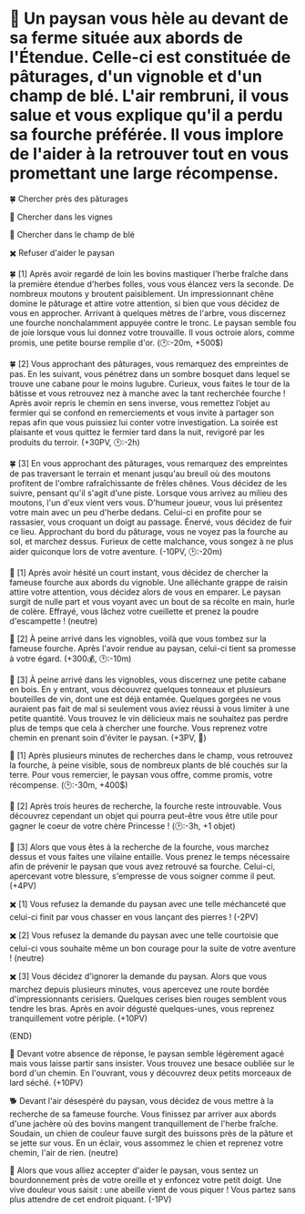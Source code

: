 # 🌾 Un paysan vous hèle au devant de sa ferme située aux abords de l'Étendue. Celle-ci est constituée de pâturages, d'un vignoble et d'un champ de blé. L'air rembruni, il vous salue et vous explique qu'il a perdu sa fourche préférée. Il vous implore de l'aider à la retrouver tout en vous promettant une large récompense.

🍀 Chercher près des pâturages 

🍇 Chercher dans les vignes

🎑 Chercher dans le champ de blé

✖️ Refuser d'aider le paysan 


🍀 [1]
Après avoir regardé de loin les bovins mastiquer l'herbe fraîche dans la première étendue d'herbes folles, vous vous élancez vers la seconde. De nombreux moutons y broutent paisiblement. Un impressionnant chêne domine le pâturage et attire votre attention, si bien que vous décidez de vous en approcher. Arrivant à quelques mètres de l'arbre, vous discernez une fourche nonchalamment appuyée contre le tronc. Le paysan semble fou de joie lorsque vous lui donnez votre trouvaille. Il vous octroie alors, comme promis, une petite bourse remplie d'or. 
(🕑:-20m, +500$)

🍀 [2] 
Vous approchant des pâturages, vous remarquez des empreintes de pas. En les suivant, vous pénétrez dans un sombre bosquet dans lequel se trouve une cabane pour le moins lugubre. Curieux, vous faites le tour de la bâtisse et vous retrouvez nez à manche avec la tant recherchée fourche ! Après avoir repris le chemin en sens inverse, vous remettez l’objet au fermier qui se confond en remerciements et vous invite à partager son repas afin que vous puissiez lui conter votre investigation. La soirée est plaisante et vous quittez le fermier tard dans la nuit, revigoré par les produits du terroir. 
(+30PV, 🕑:-2h)

🍀 [3] 
En vous approchant des pâturages, vous remarquez des empreintes de pas traversant le terrain et menant jusqu'au breuil où des moutons profitent de l'ombre rafraîchissante de frêles chênes. Vous décidez de les suivre, pensant qu'il s'agit d'une piste. Lorsque vous arrivez au milieu des moutons, l'un d'eux vient vers vous. D'humeur joueur, vous lui présentez votre main avec un peu d'herbe dedans. Celui-ci en profite pour se rassasier, vous croquant un doigt au passage. Énervé, vous décidez de fuir ce lieu. Approchant du bord du pâturage, vous ne voyez pas la fourche au sol, et marchez dessus. Furieux de cette malchance, vous songez à ne plus aider quiconque lors de votre aventure.
(-10PV, 🕑:-20m)


🍇 [1] 
Après avoir hésité un court instant, vous décidez de chercher la fameuse fourche aux abords du vignoble. Une alléchante grappe de raisin attire votre attention, vous décidez alors de vous en emparer. Le paysan surgit de nulle part et vous voyant avec un bout de sa récolte en main, hurle de colère. Effrayé, vous lâchez votre cueillette et prenez la poudre d'escampette ! 
(neutre)  

🍇 [2]
À peine arrivé dans les vignobles, voilà que vous tombez sur la fameuse fourche. Après l'avoir rendue au paysan, celui-ci tient sa promesse à votre égard.
(+300💰, 🕑:-10m)

🍇 [3]
À peine arrivé dans les vignobles, vous discernez une petite cabane en bois. En y entrant, vous découvrez quelques tonneaux et plusieurs bouteilles de vin, dont une est déjà entamée. Quelques gorgées ne vous auraient pas fait de mal si seulement vous aviez réussi à vous limiter à une petite quantité. Vous trouvez le vin délicieux mais ne souhaitez pas perdre plus de temps que cela à chercher une fourche. Vous reprenez votre chemin en prenant soin d'éviter le paysan.
(+3PV, 🤪)


🎑 [1] 
Après plusieurs minutes de recherches dans le champ, vous retrouvez la fourche, à peine visible, sous de nombreux plants de blé couchés sur la terre. Pour vous remercier, le paysan vous offre, comme promis, votre récompense. 
(🕑:-30m, +400$)

🎑 [2] 
Après trois heures de recherche, la fourche reste introuvable. Vous découvrez cependant un objet qui pourra peut-être vous être utile pour gagner le coeur de votre chère Princesse ! 
(🕑:-3h, +1 objet)

🎑 [3] 
Alors que vous êtes à la recherche de la fourche, vous marchez dessus et vous faites une vilaine entaille. Vous prenez le temps nécessaire afin de prévenir le paysan que vous avez retrouvé sa fourche. Celui-ci, apercevant votre blessure, s'empresse de vous soigner comme il peut.
(+4PV)


✖️ [1] 
Vous refusez la demande du paysan avec une telle méchanceté que celui-ci finit par vous chasser en vous lançant des pierres ! 
(-2PV)

✖️ [2] 
Vous refusez la demande du paysan avec une telle courtoisie que celui-ci vous souhaite même un bon courage pour la suite de votre aventure ! 
(neutre)

✖️ [3] 
Vous décidez d'ignorer la demande du paysan. Alors que vous marchez depuis plusieurs minutes, vous apercevez une route bordée d'impressionnants cerisiers. Quelques cerises bien rouges semblent vous tendre les bras. Après en avoir dégusté quelques-unes, vous reprenez tranquillement votre périple.
(+10PV)


(END)

🥓 Devant votre absence de réponse, le paysan semble légèrement agacé mais vous laisse partir sans insister. Vous trouvez une besace oubliée sur le bord d'un chemin. En l'ouvrant, vous y découvrez deux petits morceaux de lard séché. 
(+10PV)

🐕 Devant l'air désespéré du paysan, vous décidez de vous mettre à la recherche de sa fameuse fourche. Vous finissez par arriver aux abords d'une jachère où des bovins mangent tranquillement de l'herbe fraîche. Soudain, un chien de couleur fauve surgit des buissons près de la pâture et se jette sur vous. En un éclair, vous assommez le chien et reprenez votre chemin, l'air de rien.
(neutre)

🐝 Alors que vous alliez accepter d'aider le paysan, vous sentez un bourdonnement près de votre oreille et y enfoncez votre petit doigt. Une vive douleur vous saisit : une abeille vient de vous piquer ! Vous partez sans plus attendre de cet endroit piquant.
(-1PV)
